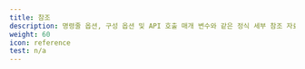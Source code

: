 ```yaml
---
title: 참조
description: 명령줄 옵션, 구성 옵션 및 API 호출 매개 변수와 같은 정식 세부 참조 자료.
weight: 60
icon: reference
test: n/a
---
```

